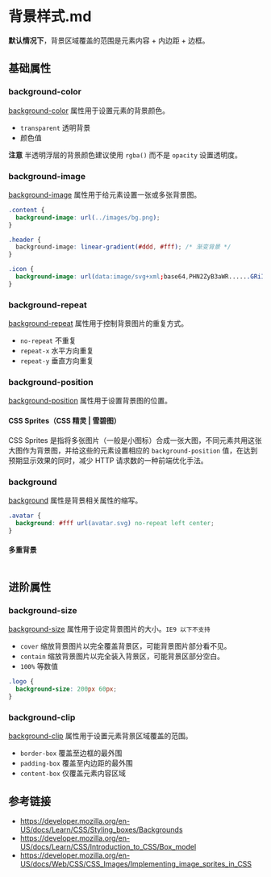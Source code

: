 # 背景样式.md

**默认情况下**，背景区域覆盖的范围是元素内容 + 内边距 + 边框。

## 基础属性

### background-color
[background-color](https://developer.mozilla.org/en-US/docs/Web/CSS/background-color) 属性用于设置元素的背景颜色。
* `transparent` 透明背景
* 颜色值

**注意** 半透明浮层的背景颜色建议使用 `rgba()` 而不是 `opacity` 设置透明度。

### background-image
[background-image](https://developer.mozilla.org/en-US/docs/Web/CSS/background-image) 属性用于给元素设置一张或多张背景图。
```css
.content {
  background-image: url(../images/bg.png);
}
```
```css
.header {
  background-image: linear-gradient(#ddd, #fff); /* 渐变背景 */
}
```
```css
.icon {
  background-image: url(data:image/svg+xml;base64,PHN2ZyB3aWR......GRiIvPjwvZz48L3N2Zz4=);
}
```

### background-repeat
[background-repeat](https://developer.mozilla.org/en-US/docs/Web/CSS/background-repeat) 属性用于控制背景图片的重复方式。
* `no-repeat` 不重复
* `repeat-x` 水平方向重复
* `repeat-y` 垂直方向重复

### background-position
[background-position](https://developer.mozilla.org/en-US/docs/Web/CSS/background-position) 属性用于设置背景图的位置。
#### CSS Sprites（CSS 精灵 | 雪碧图）
CSS Sprites 是指将多张图片（一般是小图标）合成一张大图，不同元素共用这张大图作为背景图，并给这些的元素设置相应的 `background-position` 值，在达到预期显示效果的同时，减少 HTTP 请求数的一种前端优化手法。

### background
[background](https://developer.mozilla.org/en-US/docs/Web/CSS/background) 属性是背景相关属性的缩写。
```css
.avatar {
  background: #fff url(avatar.svg) no-repeat left center;
}
```
#### 多重背景
```css
```

## 进阶属性
### background-size
[background-size](https://developer.mozilla.org/zh-CN/docs/Web/CSS/background-size) 属性用于设定背景图片的大小。`IE9 以下不支持`
* `cover` 缩放背景图片以完全覆盖背景区，可能背景图片部分看不见。
* `contain` 缩放背景图片以完全装入背景区，可能背景区部分空白。
* `100%` 等数值
```css
.logo {
  background-size: 200px 60px;
}
```

### background-clip
[background-clip](https://developer.mozilla.org/en-US/docs/Web/CSS/background-clip) 属性用于设置元素背景区域覆盖的范围。
* `border-box` 覆盖至边框的最外围
* `padding-box` 覆盖至内边距的最外围
* `content-box` 仅覆盖元素内容区域

## 参考链接
* https://developer.mozilla.org/en-US/docs/Learn/CSS/Styling_boxes/Backgrounds
* https://developer.mozilla.org/en-US/docs/Learn/CSS/Introduction_to_CSS/Box_model
* https://developer.mozilla.org/en-US/docs/Web/CSS/CSS_Images/Implementing_image_sprites_in_CSS
